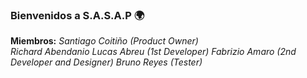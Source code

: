  ### Bienvenidos a S.A.S.A.P 🌍
**Miembros:**
  *Santiago Coitiño (Product Owner)<br>
  Richard Abendanio
  Lucas Abreu (1st Developer)
  Fabrizio Amaro (2nd Developer and Designer)
  Bruno Reyes (Tester)*
